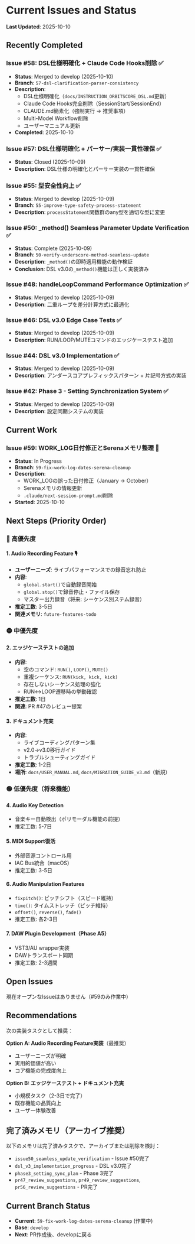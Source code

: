 # Current Issues and Status

**Last Updated**: 2025-10-10

## Recently Completed

### Issue #58: DSL仕様明確化 + Claude Code Hooks削除 ✅
- **Status**: Merged to develop (2025-10-10)
- **Branch**: `57-dsl-clarification-parser-consistency`
- **Description**: 
  - DSL仕様明確化（`docs/INSTRUCTION_ORBITSCORE_DSL.md`更新）
  - Claude Code Hooks完全削除（SessionStart/SessionEnd）
  - CLAUDE.md簡素化（強制実行 → 推奨事項）
  - Multi-Model Workflow削除
  - ユーザーマニュアル更新
- **Completed**: 2025-10-10

### Issue #57: DSL仕様明確化 + パーサー/実装一貫性確保 ✅
- **Status**: Closed (2025-10-09)
- **Description**: DSL仕様の明確化とパーサー実装の一貫性確保

### Issue #55: 型安全性向上 ✅
- **Status**: Merged to develop (2025-10-09)
- **Branch**: `55-improve-type-safety-process-statement`
- **Description**: `processStatement`関数群のany型を適切な型に変更

### Issue #50: _method() Seamless Parameter Update Verification ✅
- **Status**: Complete (2025-10-09)
- **Branch**: `50-verify-underscore-method-seamless-update`
- **Description**: `_method()`の即時適用機能の動作検証
- **Conclusion**: DSL v3.0の`_method()`機能は正しく実装済み

### Issue #48: handleLoopCommand Performance Optimization ✅
- **Status**: Merged to develop (2025-10-09)
- **Description**: 二重ループを差分計算方式に最適化

### Issue #46: DSL v3.0 Edge Case Tests ✅
- **Status**: Merged to develop (2025-10-09)
- **Description**: RUN/LOOP/MUTEコマンドのエッジケーステスト追加

### Issue #44: DSL v3.0 Implementation ✅
- **Status**: Merged to develop (2025-10-09)
- **Description**: アンダースコアプレフィックスパターン + 片記号方式の実装

### Issue #42: Phase 3 - Setting Synchronization System ✅
- **Status**: Merged to develop (2025-10-09)
- **Description**: 設定同期システムの実装

## Current Work

### Issue #59: WORK_LOG日付修正とSerenaメモリ整理 🔄
- **Status**: In Progress
- **Branch**: `59-fix-work-log-dates-serena-cleanup`
- **Description**: 
  - WORK_LOGの誤った日付修正（January → October）
  - Serenaメモリの情報更新
  - `.claude/next-session-prompt.md`削除
- **Started**: 2025-10-10

## Next Steps (Priority Order)

### 🔴 高優先度

#### 1. Audio Recording Feature 🎙️
- **ユーザーニーズ**: ライブパフォーマンスでの録音忘れ防止
- **内容**:
  - `global.start()`で自動録音開始
  - `global.stop()`で録音停止・ファイル保存
  - マスター出力録音（将来: シーケンス別ステム録音）
- **推定工数**: 3-5日
- **関連メモリ**: `future-features-todo`

### 🟡 中優先度

#### 2. エッジケーステストの追加
- **内容**:
  - 空のコマンド: `RUN()`, `LOOP()`, `MUTE()`
  - 重複シーケンス: `RUN(kick, kick, kick)`
  - 存在しないシーケンス処理の強化
  - RUN↔LOOP遷移時の挙動確認
- **推定工数**: 1日
- **関連**: PR #47のレビュー提案

#### 3. ドキュメント充実
- **内容**:
  - ライブコーディングパターン集
  - v2.0→v3.0移行ガイド
  - トラブルシューティングガイド
- **推定工数**: 1-2日
- **場所**: `docs/USER_MANUAL.md`, `docs/MIGRATION_GUIDE_v3.md`（新規）

### 🟢 低優先度（将来機能）

#### 4. Audio Key Detection
- 音楽キー自動検出（ポリモーダル機能の前提）
- 推定工数: 5-7日

#### 5. MIDI Support復活
- 外部音源コントロール用
- IAC Bus統合（macOS）
- 推定工数: 3-5日

#### 6. Audio Manipulation Features
- `fixpitch()`: ピッチシフト（スピード維持）
- `time()`: タイムストレッチ（ピッチ維持）
- `offset()`, `reverse()`, `fade()`
- 推定工数: 各2-3日

#### 7. DAW Plugin Development（Phase A5）
- VST3/AU wrapper実装
- DAWトランスポート同期
- 推定工数: 2-3週間

## Open Issues

現在オープンなIssueはありません（#59のみ作業中）

## Recommendations

次の実装タスクとして推奨：

**Option A: Audio Recording Feature実装**（最推奨）
- ユーザーニーズが明確
- 実用的価値が高い
- コア機能の完成度向上

**Option B: エッジケーステスト + ドキュメント充実**
- 小規模タスク（2-3日で完了）
- 既存機能の品質向上
- ユーザー体験改善

## 完了済みメモリ（アーカイブ推奨）

以下のメモリは完了済みタスクで、アーカイブまたは削除を検討：
- `issue50_seamless_update_verification` - Issue #50完了
- `dsl_v3_implementation_progress` - DSL v3.0完了
- `phase3_setting_sync_plan` - Phase 3完了
- `pr47_review_suggestions`, `pr49_review_suggestions`, `pr56_review_suggestions` - PR完了

## Current Branch Status
- **Current**: `59-fix-work-log-dates-serena-cleanup` (作業中)
- **Base**: `develop`
- **Next**: PR作成後、developに戻る
